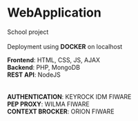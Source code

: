 # WebApplication
School project <br/><br/>
Deployment using **DOCKER** on localhost<br/>

**Frontend**: HTML, CSS, JS, AJAX<br/>
**Backend**: PHP, MongoDB<br/>
**REST API**: NodeJS<br/>
<br/><br/>
**AUTHENTICATION**: KEYROCK IDM FIWARE<br/>
**PEP PROXY**: WILMA FIWARE<br/>
**CONTEXT BROCKER**: ORION FIWARE<br/>

